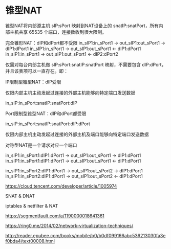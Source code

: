 # 锥型NAT

锥型NAT将内部源主机 sIP:sPort 映射到NAT设备上的 snatIP:snatPort，所有内部主机共享 65535 个端口，连接数收到很大限制。

完全锥形NAT：dIP和dPort都不受限
in_sIP1:in_sPort1 -> out_sIP1:out_sPort1 -> dIP1:dPort1
in_sIP1:in_sPort1 -> out_sIP1:out_sPort1 <- dIP1:dPort1
in_sIP1:in_sPort1 -> out_sIP1:out_sPort1 <- dIP2:dPort2

仅需对每台内部主机做 sIP:sPort:snatIP:snatPort 映射，不需要包含 dIP:dPort，并且该表项可以一直存在。即：

IP限制型锥型NAT：dIP受限

仅限内部主机主动发起过连接的外部主机能够向特定端口发送数据

in_sIP:in_sPort:snatIP:snatPort:dIP

Port限制型锥型NAT：dIP和dPort都受限

in_sIP:in_sPort:snatIP:snatPort:dIP:dPort

仅限内部主机主动发起过连接的外部主机及端口能够向特定端口发送数据

对称型NAT是一个请求对应一个端口

in_sIP1:in_sPort1:dIP1:dPort1 -> out_sIP1:out_sPort1 -> dIP1:dPort1
in_sIP1:in_sPort1:dIP1:dPort1 -> out_sIP1:out_sPort1 <- dIP1:dPort1

in_sIP1:in_sPort2:dIP1:dPort1 -> out_sIP1:out_sPort2 -> dIP1:dPort1
in_sIP1:in_sPort2:dIP1:dPort1 -> out_sIP1:out_sPort2 <- dIP1:dPort1

https://cloud.tencent.com/developer/article/1005974

SNAT & DNAT

iptables & netfilter & NAT

https://segmentfault.com/a/1190000018641361

https://ring0.me/2014/02/network-virtualization-techniques/

http://reader.epubee.com/books/mobile/b0/b0df099166abc536213030fa3ef0bda4/text00008.html
